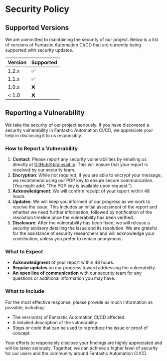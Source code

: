 # Security Policy

## Supported Versions

We are committed to maintaining the security of our project. Below is a list of versions of Fantastic Automation CI/CD that are currently being supported with security updates.

| Version | Supported          |
| ------- | ------------------ |
| 1.2.x   | :white_check_mark: |
| 1.1.x   | :white_check_mark: |
| 1.0.x   | :x:                |
| < 1.0   | :x:                |

## Reporting a Vulnerability

We take the security of our project seriously. If you have discovered a security vulnerability in Fantastic Automation CI/CD, we appreciate your help in disclosing it to us responsibly.

### How to Report a Vulnerability

1. **Contact**: Please report any security vulnerabilities by emailing us directly at [GitHub@brainsait.io](mailto:GitHub@brainsait.io). This will ensure that your report is received by our security team.
2. **Encryption**: While not required, if you are able to encrypt your message, we recommend using our PGP key to ensure secure communication. (You might add: "The PGP key is available upon request.")
3. **Acknowledgment**: We will confirm receipt of your report within 48 hours.
4. **Updates**: We will keep you informed of our progress as we work to resolve the issue. This includes an initial assessment of the report and whether we need further information, followed by notification of the resolution timeline once the vulnerability has been verified.
5. **Disclosure**: After the vulnerability has been fixed, we will release a security advisory detailing the issue and its resolution. We are grateful for the assistance of security researchers and will acknowledge your contribution, unless you prefer to remain anonymous.

### What to Expect

- **Acknowledgment** of your report within 48 hours.
- **Regular updates** on our progress toward addressing the vulnerability.
- **An open line of communication** with our security team for any questions or additional information you may have.

### What to Include

For the most effective response, please provide as much information as possible, including:
- The version(s) of Fantastic Automation CI/CD affected.
- A detailed description of the vulnerability.
- Steps or code that can be used to reproduce the issue or proof of concept.

Your efforts to responsibly disclose your findings are highly appreciated and will be taken seriously. Together, we can achieve a higher level of security for our users and the community around Fantastic Automation CI/CD.
